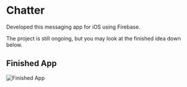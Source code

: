 # Chatter

Developed this messaging app for iOS using Firebase.

The project is still ongoing, but you may look at the finished idea down below.

## Finished App
![Finished App](https://github.com/londonappbrewery/Images/blob/master/Flash%20Chat.gif)


